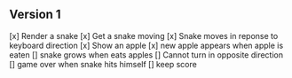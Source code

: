 ## Version 1
[x] Render a snake
[x] Get a snake moving
[x] Snake moves in reponse to keyboard direction
[x] Show an apple
[x] new apple appears when apple is eaten
[] snake grows when eats apples
[] Cannot turn in opposite direction
[] game over when snake hits himself
[] keep score
